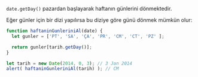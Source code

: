 `date.getDay()` pazardan başlayarak haftanın günlerini dönmektedir.

Eğer günler için bir dizi yapılırsa bu diziye göre günü dönmek mümkün olur:

```js run
function haftaninGunleriniAl(date) {
  let gunler = ['PT', 'SA', 'ÇA', 'PR', 'CM', 'CT', 'PZ' ];

  return gunler[tarih.getDay()];
}

let tarih = new Date(2014, 0, 3); // 3 Jan 2014
alert( haftaninGunleriniAl(tarih) ); // CM
```
